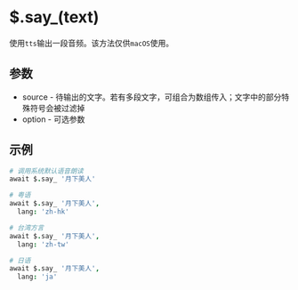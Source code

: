 # $.say_(text)

使用`tts`输出一段音频。该方法仅供`macOS`使用。

## 参数

- source - 待输出的文字。若有多段文字，可组合为数组传入；文字中的部分特殊符号会被过滤掉
- option - 可选参数

## 示例

```coffeescript
# 调用系统默认语音朗读
await $.say_ '月下美人'

# 粤语
await $.say_ '月下美人',
  lang: 'zh-hk'

# 台湾方言
await $.say_ '月下美人',
  lang: 'zh-tw'

# 日语
await $.say_ '月下美人',
  lang: 'ja'
```
